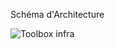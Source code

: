 Schéma d'Architecture

![Toolbox infra](https://github.com/SpiritixCS/ToolBox/assets/77000765/64b4beec-a0b5-40bb-8bef-a9c4f2e3055a)
